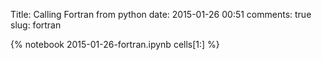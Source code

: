 Title: Calling Fortran from python
date:  2015-01-26 00:51
comments: true
slug: fortran

{% notebook 2015-01-26-fortran.ipynb cells[1:] %}
